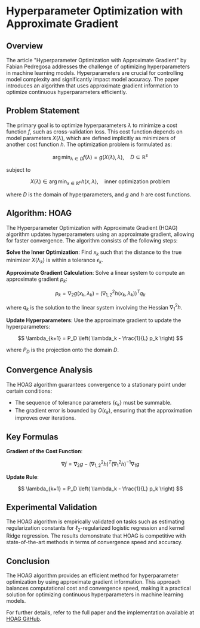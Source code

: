 # Hyperparameter Optimization with Approximate Gradient

## Overview

The article "Hyperparameter Optimization with Approximate Gradient" by Fabian Pedregosa addresses the challenge of optimizing hyperparameters in machine learning models. Hyperparameters are crucial for controlling model complexity and significantly impact model accuracy. The paper introduces an algorithm that uses approximate gradient information to optimize continuous hyperparameters efficiently.

## Problem Statement

The primary goal is to optimize hyperparameters $\lambda$ to minimize a cost function $f$, such as cross-validation loss. This cost function depends on model parameters $X(\lambda)$, which are defined implicitly as minimizers of another cost function $h$. The optimization problem is formulated as:

$$
\arg \min_{\lambda \in D} f(\lambda) = g(X(\lambda), \lambda), \quad D \subseteq \mathbb{R}^s
$$

subject to

$$
X(\lambda) \in \arg \min_{x \in \mathbb{R}^p} h(x, \lambda), \quad \text{inner optimization problem}
$$

where $D$ is the domain of hyperparameters, and $g$ and $h$ are cost functions.

## Algorithm: HOAG

The Hyperparameter Optimization with Approximate Gradient (HOAG) algorithm updates hyperparameters using an approximate gradient, allowing for faster convergence. The algorithm consists of the following steps:

**Solve the Inner Optimization**: Find $x_k$ such that the distance to the true minimizer $X(\lambda_k)$ is within a tolerance $\epsilon_k$.

  **Approximate Gradient Calculation**: Solve a linear system to compute an approximate gradient $p_k$:

   $$
   p_k = \nabla_2 g(x_k, \lambda_k) - \left(\nabla_{1,2}^2 h(x_k, \lambda_k)\right)^T q_k
   $$

   where $q_k$ is the solution to the linear system involving the Hessian $\nabla_1^2 h$.

  **Update Hyperparameters**: Use the approximate gradient to update the hyperparameters:

   $$
   \lambda_{k+1} = P_D \left( \lambda_k - \frac{1}{L} p_k \right)
   $$

   where $P_D$ is the projection onto the domain $D$.

## Convergence Analysis

The HOAG algorithm guarantees convergence to a stationary point under certain conditions:

- The sequence of tolerance parameters $\{\epsilon_k\}$ must be summable.
- The gradient error is bounded by $O(\epsilon_k)$, ensuring that the approximation improves over iterations.

## Key Formulas

**Gradient of the Cost Function**:

   $$ \nabla f = \nabla_2 g - \left(\nabla_{1,2}^2 h\right)^T \left(\nabla_1^2 h\right)^{-1} \nabla_1 g $$
   
**Update Rule**:

   $$
   \lambda_{k+1} = P_D \left( \lambda_k - \frac{1}{L} p_k \right)
   $$

## Experimental Validation

The HOAG algorithm is empirically validated on tasks such as estimating regularization constants for $\ell_2$-regularized logistic regression and kernel Ridge regression. The results demonstrate that HOAG is competitive with state-of-the-art methods in terms of convergence speed and accuracy.

## Conclusion

The HOAG algorithm provides an efficient method for hyperparameter optimization by using approximate gradient information. This approach balances computational cost and convergence speed, making it a practical solution for optimizing continuous hyperparameters in machine learning models.

For further details, refer to the full paper and the implementation available at [HOAG GitHub](https://github.com/fabianp/hoag).
